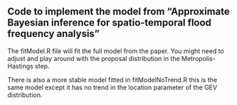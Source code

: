 ## Code to implement the model from “Approximate Bayesian inference for spatio-temporal flood frequency analysis”

The fitModel.R file will fit the full model from the paper. You might need to adjust and play around with the proposal distribution in the Metropolis-Hastings step.

There is also a more stable model fitted in fitModelNoTrend.R this is the same model except it has no trend in the location parameter of the GEV distribution.


